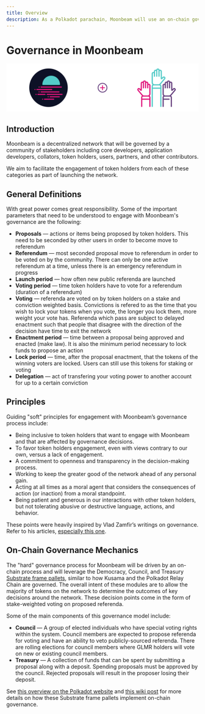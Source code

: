 ```yaml
---
title: Overview
description: As a Polkadot parachain, Moonbeam will use an on-chain governance system, allowing for a stake-weighted vote on public referenda.
---
```


# Governance in Moonbeam

![Governance Moonbeam Banner](/images/governance/governance-overview-banner.png)

## Introduction

Moonbeam is a decentralized network that will be governed by a community of stakeholders including core developers, application developers, collators, token holders, users, partners, and other contributors. 

We aim to facilitate the engagement of token holders from each of these categories as part of launching the network.

## General Definitions

With great power comes great responsibility. Some of the important parameters that need to be understood to engage with Moonbeam's governance are the following:

 - **Proposals** — actions or items being proposed by token holders. This need to be seconded by other users in order to become move to referendum
 - **Referendum** — most seconded proposal move to referendum in order to be voted on by the community. There can only be one active referendum at a time, unless there is an emergency referendum in progress
 - **Launch period** — how often new public referenda are launched
 - **Voting period** — time token holders have to vote for a referendum (duration of a referendum)
- **Voting** — referenda are voted on by token holders on a stake and conviction weighted basis. Convictions is refered to as the time that you wish to lock your tokens when you vote, the longer you lock them, more weight your vote has.  Referenda which pass are subject to delayed enactment such that people that disagree with the direction of the decision have time to exit the network
 - **Enactment period** — time between a proposal being approved and enacted (make law). It is also the minimum period necessary to lock funds to propose an action
 - **Lock period** — time, after the proposal enactment, that the tokens of the winning voters are locked. Users can still use this tokens for staking or voting
 - **Delegation** — act of transfering your voting power to another account for up to a certain conviction

## Principles

Guiding "soft" principles for engagement with Moonbeam’s governance process include:

 - Being inclusive to token holders that want to engage with Moonbeam and that are affected by governance decisions.
 - To favor token holders engagement, even with views contrary to our own, versus a lack of engagement.
 - A commitment to openness and transparency in the decision-making process.
 - Working to keep the greater good of the network ahead of any personal gain.  
 - Acting at all times as a moral agent that considers the consequences of action (or inaction) from a moral standpoint.
 - Being patient and generous in our interactions with other token holders, but not tolerating abusive or destructive language, actions, and behavior.

These points were heavily inspired by Vlad Zamfir’s writings on governance. Refer to his articles, [especially this one](https://medium.com/@Vlad_Zamfir/how-to-participate-in-blockchain-governance-in-good-faith-and-with-good-manners-bd4e16846434).

## On-Chain Governance Mechanics

The "hard" governance process for Moonbeam will be driven by an on-chain process and will leverage the Democracy, Council, and Treasury [Substrate frame pallets](/resources/glossary/#substrate-frame-pallets), similar to how Kusama and the Polkadot Relay Chain are governed. The overall intent of these modules are to allow the majority of tokens on the network to determine the outcomes of key decisions around the network. These decision points come in the form of stake-weighted voting on proposed referenda.

Some of the main components of this governance model include:

 - **Council** — A group of elected individuals who have special voting rights within the system.  Council members are expected to propose referenda for voting and have an ability to veto publicly-sourced referenda.  There are rolling elections for council members where GLMR holders will vote on new or existing council members.
 - **Treasury** — A collection of funds that can be spent by submitting a proposal along with a deposit.  Spending proposals must be approved by the council.  Rejected proposals will result in the proposer losing their deposit.

See [this overview on the Polkadot website](https://polkadot.network/a-walkthrough-of-polkadots-governance/) and [this wiki post](https://wiki.polkadot.network/docs/en/learn-governance) for more details on how these Substrate frame pallets implement on-chain governance.
